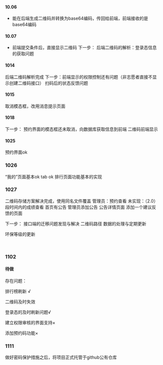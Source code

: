 #### 10.06
* 能在后端生成二维码并转换为base64编码，传回给前端，前端接收的是base64编码

#### 10.07
* 前端提交条件后，直接显示二维码
下一步：
后端二维码的解析：登录态信息的获取问题
#### 1014
后端二维码解析完成
下一步：前端显示的权限控制还有问题（非志愿者直接不显示创建二维码接口）
扫码后的状态反馈问题

#### 1015
取消模态框，改用消息提示页面
#### 1018
下一步：
    预约界面的模态框还未取消，向数据库获取信息到前端
    二维码前端显示

#### 1025
预约界面ok
### 1026

“我的”页面基本ok
tab ok
排行页面功能基本的实现
### 1027
二维码存储方案解决完成，使用同名文件覆盖
管理员：预约查看
未实现：（2.0）
    段时间内的成绩查看
    首页有公告
    管理员添加公告
    公告详情页面
    添加一个建议反馈的页面

下一步：
接口端的迁移问题发现与解决
    二维码路径
数据的处理与定期更新 

 环保等级的更新

​      

### 1102

#### 待做

存在问题：

排行榜刷新 √

二维码及时失效

登录态的及时刷新问题√

建立权限审核的界面支持×

添加预约码功能×







### 1111

做好密码保护措施之后，将项目正式托管于github公有仓库

